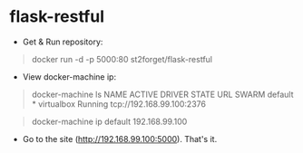 # flask-restful

* Get & Run repository:
> docker run -d -p 5000:80 st2forget/flask-restful

* View docker-machine ip: 
> docker-machine ls
NAME      ACTIVE   DRIVER       STATE     URL                         SWARM
default   *        virtualbox   Running   tcp://192.168.99.100:2376   

>docker-machine ip default
192.168.99.100

* Go to the site (http://192.168.99.100:5000). That's it.
